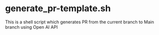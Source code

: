 # generate_pr-template.sh
This is a shell script which generates PR from the current branch to Main branch using Open AI API
